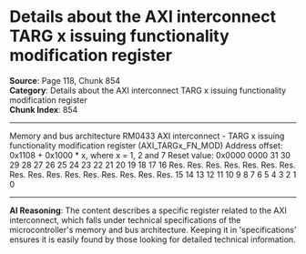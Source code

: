 # Details about the AXI interconnect TARG x issuing functionality modification register

**Source**: Page 118, Chunk 854  
**Category**: Details about the AXI interconnect TARG x issuing functionality modification register  
**Chunk Index**: 854

---

Memory and bus architecture RM0433
AXI interconnect - TARG x issuing functionality modification register
(AXI_TARGx_FN_MOD)
Address offset: 0x1108 + 0x1000 * x, where x = 1, 2 and 7
Reset value: 0x0000 0000
31 30 29 28 27 26 25 24 23 22 21 20 19 18 17 16
Res. Res. Res. Res. Res. Res. Res. Res. Res. Res. Res. Res. Res. Res. Res. Res.
15 14 13 12 11 10 9 8 7 6 5 4 3 2 1 0

---

**AI Reasoning**: The content describes a specific register related to the AXI interconnect, which falls under technical specifications of the microcontroller's memory and bus architecture. Keeping it in 'specifications' ensures it is easily found by those looking for detailed technical information.
